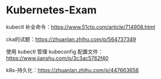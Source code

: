 # Kubernetes-Exam

kubectl 补全命令：https://www.51cto.com/article/714908.html

cka的试题：https://zhuanlan.zhihu.com/p/564737349

使用 kubectl 管理 kubeconfig 配置文件： https://www.jianshu.com/p/3c3ac5762f40

k8s-持久化：https://zhuanlan.zhihu.com/p/447663656













